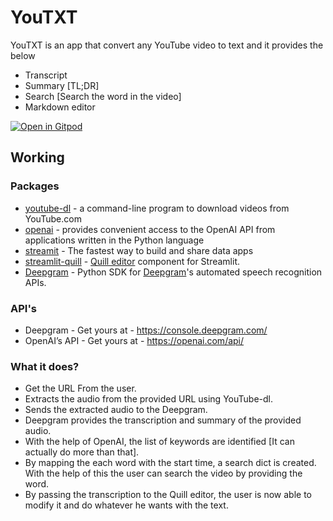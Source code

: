 # YouTXT
YouTXT is an app that convert any YouTube video to text and it provides the below
- Transcript
- Summary [TL;DR]
- Search [Search the word in the video]
- Markdown editor

[![Open in Gitpod](https://gitpod.io/button/open-in-gitpod.svg)](https://gitpod.io/#https://github.com/dotaadarsh/YouTXT)

## Working

### Packages 
- [youtube-dl](https://github.com/ytdl-org/youtube-dl) - a command-line program to download videos from YouTube.com
- [openai](https://github.com/openai/openai-python) - provides convenient access to the OpenAI API from applications written in the Python language
- [streamit](https://github.com/streamlit/streamlit) - The fastest way to build and share data apps
- [streamlit-quill](https://github.com/okld/streamlit-quill) - [Quill editor](https://github.com/quilljs/quill) component for Streamlit.
- [Deepgram](https://github.com/deepgram/deepgram-python-sdk) - Python SDK for [Deepgram](https://deepgram.com/)'s automated speech recognition APIs. 

### API's
- Deepgram - Get yours at - https://console.deepgram.com/
- OpenAI’s API - Get yours at - https://openai.com/api/

###  What it does?
- Get the URL From the user.
- Extracts the audio from the provided URL using YouTube-dl.
- Sends the extracted audio to the Deepgram.
- Deepgram provides the transcription and summary of the provided audio.
- With the help of OpenAI, the list of keywords are identified [It can actually do more than that].
- By mapping the each word with the start time, a search dict is created. With the help of this the user can search the video by providing the word.
- By passing the transcription to the Quill editor, the user is now able to modify it and do whatever he wants with the text.
